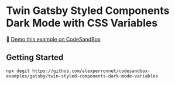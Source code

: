 # Twin Gatsby Styled Components Dark Mode with CSS Variables

👀 [Demo this example on CodeSandBox](https://codesandbox.io/s/github/alexperronnet/codesandbox-examples/tree/master/gatsby/twin-styled-components-dark-mode-variables)

## Getting Started

```shell
npx degit https://github.com/alexperronnet/codesandbox-examples/gatsby/twin-styled-components-dark-mode-variables
```